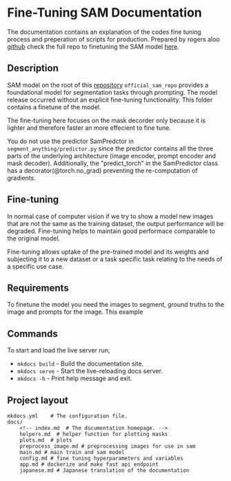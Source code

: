 # Fine-Tuning SAM Documentation
The documentation contains an explanation of the codes fine tuning process and preperation of scripts for production. Prepared by rogers aloo [github](https://github.com/rogersaloo) check the full repo to finetuning the SAM model [here](https://github.com/rogersaloo/segment-anything-playground).

## Description
SAM model on the root of this [repository](https://github.com/rogersaloo/segment-anything-playground) ```official_sam_repo``` provides a foundational model for segmentation tasks through prompting.
The model release occurred without an explicit fine-tuning functionality. This folder contains a finetune of the model.

The fine-tuning here focuses on the mask decorder only because it is lighter and therefore faster an more effecient to 
fine tune.

You do not use the predictor SamPredctor in ```segment_anything/predictor.py``` since the predictor contains all the three
parts of the underlying architecture (image encoder, prompt encoder and mask decoder). Additionally, the "predict_torch" 
in the SamPredictor class has a decorator(@torch.no_grad) preventing the re-computation of gradients.

## Fine-tuning
In normal case of computer vision if we try to show a model new images that are not the same as the training dataset, the 
output performance will be degraded. Fine-tuning helps to maintain good performace comparable to the original model.

Fine-tuning allows uptake of the pre-trained model and its weights and subjecting it to a new dataset or a task specific 
task relating to the needs of a specific use case.

## Requirements
To finetune the model you need the images to segment, ground truths to the image and prompts for the image. This example

## Commands
To start and load the live server run;
* `mkdocs build` - Build the documentation site.
* `mkdocs serve` - Start the live-reloading docs server.
* `mkdocs -h` - Print help message and exit.

## Project layout

    mkdocs.yml    # The configuration file.
    docs/
        <!-- index.md  # The documentation homepage. -->
        helpers.md  # helper function for plotting masks
        plots.md  # plots 
        preprocess_image.md # preprocessing images for use in sam
        main.md # main train and sam model
        config.md # fine tuning hyperparameters and variables
        app.md # dockerize and make fast api endpoint
        japanese.md # Japanese translation of the documentation
